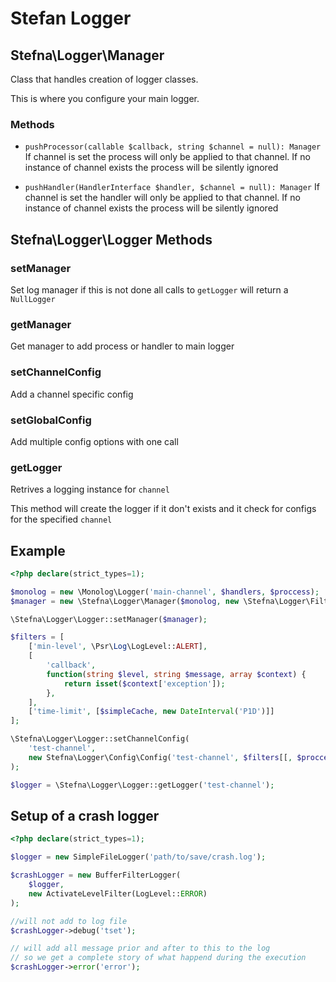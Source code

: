 # Stefan Logger

## Stefna\Logger\Manager

Class that handles creation of logger classes.

This is where you configure your main logger.

### Methods

* `pushProcessor(callable $callback, string $channel = null): Manager`
    If channel is set the process will only be applied to that channel.
    If no instance of channel exists the process will be silently ignored

* `pushHandler(HandlerInterface $handler, $channel = null): Manager` 
    If channel is set the handler will only be applied to that channel.
    If no instance of channel exists the process will be silently ignored


## Stefna\Logger\Logger Methods

### setManager

Set log manager if this is not done all calls to `getLogger` will return a `NullLogger`

### getManager

Get manager to add process or handler to main logger

### setChannelConfig

Add a channel specific config

### setGlobalConfig

Add multiple config options with one call

### getLogger

Retrives a logging instance for `channel`

This method will create the logger if it don't exists and it check for configs for the specified `channel`


## Example

```php
<?php declare(strict_types=1);

$monolog = new \Monolog\Logger('main-channel', $handlers, $proccess);
$manager = new \Stefna\Logger\Manager($monolog, new \Stefna\Logger\Filters\FilterFactory());

\Stefna\Logger\Logger::setManager($manager);

$filters = [
	['min-level', \Psr\Log\LogLevel::ALERT],
	[
		'callback',
		function(string $level, string $message, array $context) {
			return isset($context['exception']);
		},
	],
	['time-limit', [$simpleCache, new DateInterval('P1D')]]
];

\Stefna\Logger\Logger::setChannelConfig(
    'test-channel',
    new Stefna\Logger\Config\Config('test-channel', $filters[[, $proccess], $handlers])
);

$logger = \Stefna\Logger\Logger::getLogger('test-channel');

```

## Setup of a crash logger

```php
<?php declare(strict_types=1);

$logger = new SimpleFileLogger('path/to/save/crash.log');

$crashLogger = new BufferFilterLogger(
    $logger,
    new ActivateLevelFilter(LogLevel::ERROR)
);

//will not add to log file
$crashLogger->debug('tset');

// will add all message prior and after to this to the log
// so we get a complete story of what happend during the execution
$crashLogger->error('error');

```